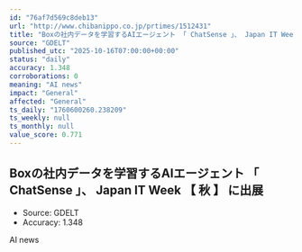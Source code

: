 ```yaml
---
id: "76af7d569c8deb13"
url: "http://www.chibanippo.co.jp/prtimes/1512431"
title: "Boxの社内データを学習するAIエージェント 「 ChatSense 」、 Japan IT Week 【 秋 】 に出展"
source: "GDELT"
published_utc: "2025-10-16T07:00:00+00:00"
status: "daily"
accuracy: 1.348
corroborations: 0
meaning: "AI news"
impact: "General"
affected: "General"
ts_daily: "1760600260.238209"
ts_weekly: null
ts_monthly: null
value_score: 0.771
---
```

## Boxの社内データを学習するAIエージェント 「 ChatSense 」、 Japan IT Week 【 秋 】 に出展

- Source: GDELT
- Accuracy: 1.348

AI news

